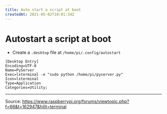 ```yaml
---
title: Auto start a script at boot
createdAt: 2021-05-02T10:01:34Z
---
```


# Autostart a script at boot

- Create a `.desktop` file at `/home/pi/.config/autostart`

```
[Desktop Entry]
Encoding=UTF-8
Name=PyServer
Exec=lxterminal -e "sudo python /home/pi/pyserver.py"
Icon=lxterminal
Type=Application
Categories=Utility;
```

---
Source: https://www.raspberrypi.org/forums/viewtopic.php?f=66&t=162947&hilit=terminal